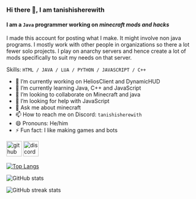 ### Hi there 👋,  I am tanishisherewith
#### I am a `Java` programmer working on _minecraft mods and hacks_
I made this account for posting what I make. It might involve non java programs. I mostly work with other people in organizations so there a lot fewer solo projects. I play on anarchy servers and hence create a lot of mods specifically to suit my needs on that server.

Skills:  `HTML / JAVA / LUA / PYTHON / JAVASCRIPT / C++`

- 🔭 I’m currently working on HeliosClient and DynamicHUD 
- 🌱 I’m currently learning Java, C++ and JavaScript 
- 👯 I’m looking to collaborate on Minecraft and java 
- 🤔 I’m looking for help with JavaScript 
- 💬 Ask me about minecraft 
- 📫 How to reach me on Discord: `tanishisherewith`
- 😄 Pronouns: He/him 
- ⚡ Fun fact: I like making games and bots 


[<img src='https://cdn.jsdelivr.net/npm/simple-icons@3.0.1/icons/github.svg' alt='github' height='40'>](https://github.com/tanishisherewithhh)  [<img src='https://cdn.jsdelivr.net/npm/simple-icons@3.0.1/icons/discord.svg' alt='discord' height='40'>](https://discord.com/users/835183833216188476)  

[![Top Langs](https://github-readme-stats.vercel.app/api/top-langs/?username=tanishisherewithhh)](https://github.com/anuraghazra/github-readme-stats)

![GitHub stats](https://github-readme-stats.vercel.app/api?username=tanishisherewithhh&show_icons=true&count_private=true)   

![GitHub streak stats](https://streak-stats.demolab.com/?user=tanishisherewithhh)  
